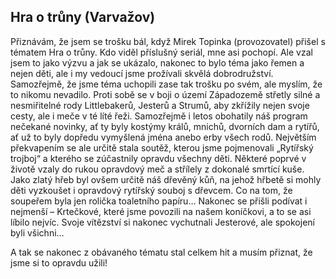 ## Hra o trůny (Varvažov)
Přiznávám, že jsem se trošku bál, když Mirek Topinka (provozovatel) přišel s tématem Hra o trůny. Kdo viděl příslušný seriál, mne asi pochopí. Ale vzal jsem to jako výzvu a jak se ukázalo, nakonec to bylo téma jako řemen a nejen děti, ale i my vedoucí jsme prožívali skvělá dobrodružství. Samozřejmě, že jsme téma uchopili zase tak trošku po svém, ale myslím, že to nikomu nevadilo. Proti sobě se v boji o území Západozemě střetly silné a nesmiřitelné rody Littlebakerů, Jesterů a Strumů, aby zkřížily nejen svoje cesty, ale i meče v té líté řeži. Samozřejmě i letos obohatily náš program nečekané novinky, ať ty byly kostýmy králů, mnichů, dvorních dam a rytířů, ať už to byly dopředu vymyšlená jména anebo erby všech rodů. Největším překvapením se ale určitě stala soutěž, kterou jsme pojmenovali „Rytířský trojboj“ a kterého se zúčastnily opravdu všechny děti. Některé poprvé v životě vzaly do rukou opravdový meč a střílely z dokonalé smrtící kuše. Jako zlatý hřeb byl ovšem určitě náš dřevěný kůň, na jehož hřbetě si mohly děti vyzkoušet i opravdový rytířský souboj s dřevcem. Co na tom, že soupeřem byla jen rolička toaletního papíru… Nakonec se přišli podívat i nejmenší – Krtečkové, které jsme povozili na našem koníčkovi, a to se asi líbilo nejvíc. Svoje vítězství si nakonec vychutnali Jesterové, ale spokojení byli všichni…

A tak se nakonec z obávaného tématu stal celkem hit a musím přiznat, že jsme si to opravdu užili!
